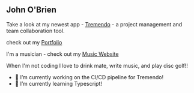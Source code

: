 ## John O'Brien
Take a look at my newest app - [Tremendo](https://tremendo.pro) - a project management and team collaboration tool.

check out my [Portfolio](https://johnobriendev.com/)

I'm a musician - check out my [Music Website](https://johnobrienguitar.com/)


When I'm not coding I love to drink mate, write music, and play disc golf!!

- 🔭 I’m currently working on the CI/CD pipeline for Tremendo!
- 🌱 I’m currently learning Typescript!



<!--
**johnobriendev/johnobriendev** is a ✨ _special_ ✨ repository because its `README.md` (this file) appears on your GitHub profile.

Here are some ideas to get you started:

- 🔭 I’m currently working on ...
- 🌱 I’m currently learning ...
- 👯 I’m looking to collaborate on ...
- 🤔 I’m looking for help with ...
- 💬 Ask me about ...
- 📫 How to reach me: ...
- 😄 Pronouns: ...
- ⚡ Fun fact: ...
-->
